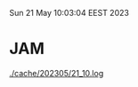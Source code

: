 Sun 21 May 10:03:04 EEST 2023
# JAM
<a href='./cache/202305/21_10.log'>./cache/202305/21_10.log</a>
